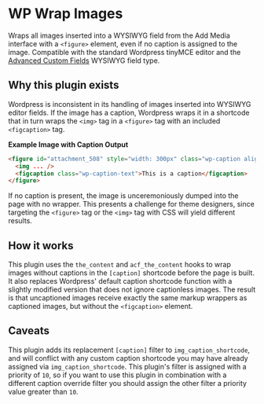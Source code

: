 # WP Wrap Images

Wraps all images inserted into a WYSIWYG field from the Add Media interface with a
`<figure>` element, even if no caption is assigned to the image. Compatible with the standard
Wordpress tinyMCE editor and the [Advanced Custom Fields](https://www.advancedcustomfields.com/)
WYSIWYG field type.

## Why this plugin exists

Wordpress is inconsistent in its handling of images inserted into WYSIWYG editor fields.
If the image has a caption, Wordpress wraps it in a shortcode that in turn wraps the `<img>` tag in
a `<figure>` tag with an included `<figcaption>` tag.

**Example Image with Caption Output**

```HTML
<figure id="attachment_508" style="width: 300px" class="wp-caption alignnone">
  <img ... />
  <figcaption class="wp-caption-text">This is a caption</figcaption>
</figure>
```

If no caption is present, the image is unceremoniously dumped into the page with no wrapper.
This presents a challenge for theme designers, since targeting the `<figure>` tag or the `<img>` tag
with CSS will yield different results.

## How it works

This plugin uses the `the_content` and `acf_the_content` hooks to wrap images without captions in the `[caption]` shortcode
before the page is built. It also replaces Wordpress' default caption shortcode function with a slightly
modified version that does not ignore captionless images. The result is that uncaptioned images receive
exactly the same markup wrappers as captioned images, but without the `<figcaption>` element.

## Caveats
This plugin adds its replacement `[caption]` filter to `img_caption_shortcode`, and will conflict with any custom
caption shortcode you may have already assigned via `img_caption_shortcode`. This plugin's filter is assigned with
a priority of `10`, so if you want to use this plugin in combination with a different caption override filter you should
assign the other filter a priority value greater than `10`.